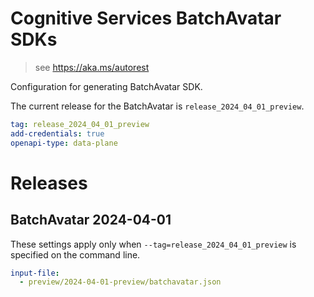# Cognitive Services BatchAvatar SDKs

> see https://aka.ms/autorest

Configuration for generating BatchAvatar SDK.

The current release for the BatchAvatar is `release_2024_04_01_preview`.

``` yaml
tag: release_2024_04_01_preview
add-credentials: true
openapi-type: data-plane
```

# Releases

## BatchAvatar 2024-04-01

These settings apply only when `--tag=release_2024_04_01_preview` is specified on the command line.

```yaml $(tag) == 'release_2024_04_01_preview'
input-file:
  - preview/2024-04-01-preview/batchavatar.json
```